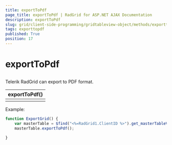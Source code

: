 ```yaml
---
title: exportToPdf
page_title: exportToPdf | RadGrid for ASP.NET AJAX Documentation
description: exportToPdf
slug: grid/client-side-programming/gridtableview-object/methods/exporttopdf
tags: exporttopdf
published: True
position: 17
---
```


# exportToPdf



## 

Telerik RadGrid can export to PDF format.


|  **exportToPdf()**  |
| ------ |
||

Example:

````JavaScript
function ExportGrid() {
    var masterTable = $find("<%=RadGrid1.ClientID %>").get_masterTableView();
    masterTable.exportToPdf();

}  
````


